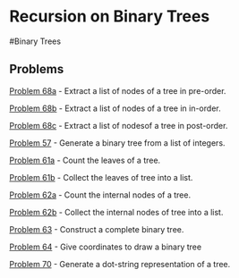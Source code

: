 # Recursion on Binary Trees

#Binary Trees

## Problems


[Problem 68a](p/p68a.md) - Extract a list of nodes of a tree in pre-order. 

[Problem 68b](p/p68b.md) - Extract a list of nodes of a tree in in-order. 

[Problem 68c](p/p68c.md) - Extract a list of nodesof a tree in post-order. 

[Problem 57](p/p57.md) - Generate a binary tree from a list of integers.

[Problem 61a](p/p61a.md) - Count the leaves of a tree.

[Problem 61b](p/p61b.md) - Collect the leaves of tree into a list.

[Problem 62a](p/p62a.md) - Count the internal nodes of a tree.

[Problem 62b](p/p62b.md) - Collect the  internal nodes of tree into a list.

[Problem 63](p/p63.md) - Construct a complete binary tree.

[Problem 64](p/p64.md) - Give coordinates to draw a binary tree

[Problem 70](p/p70.md) - Generate a dot-string representation of a tree. 
